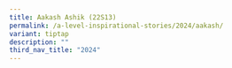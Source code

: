 ```yaml
---
title: Aakash Ashik (22S13)
permalink: /a-level-inspirational-stories/2024/aakash/
variant: tiptap
description: ""
third_nav_title: "2024"
---
```

